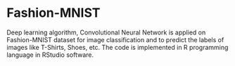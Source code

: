 # Fashion-MNIST
Deep learning algorithm, Convolutional Neural Network is applied on Fashion-MNIST dataset for image classification and to predict the labels of images like T-Shirts, Shoes, etc. The code is implemented in R programming language in RStudio software.
